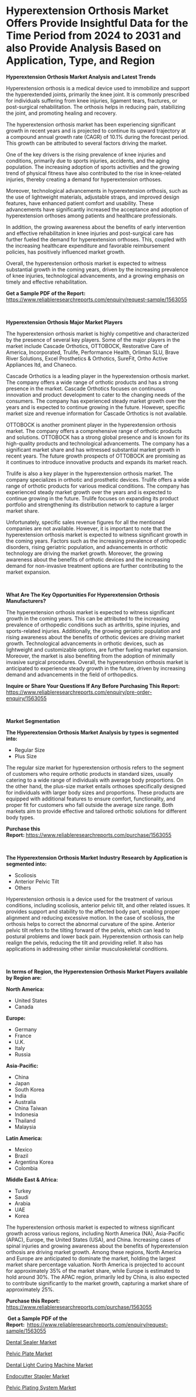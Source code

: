 <p><h1>Hyperextension Orthosis Market Offers Provide Insightful Data for the Time Period from 2024 to 2031 and also Provide Analysis Based on Application, Type, and Region</h1></p><p><strong>Hyperextension Orthosis Market Analysis and Latest Trends</strong></p>
<p><p>Hyperextension orthosis is a medical device used to immobilize and support the hyperextended joints, primarily the knee joint. It is commonly prescribed for individuals suffering from knee injuries, ligament tears, fractures, or post-surgical rehabilitation. The orthosis helps in reducing pain, stabilizing the joint, and promoting healing and recovery.</p><p>The hyperextension orthosis market has been experiencing significant growth in recent years and is projected to continue its upward trajectory at a compound annual growth rate (CAGR) of 10.1% during the forecast period. This growth can be attributed to several factors driving the market.</p><p>One of the key drivers is the rising prevalence of knee injuries and conditions, primarily due to sports injuries, accidents, and the aging population. The increasing adoption of sports activities and the growing trend of physical fitness have also contributed to the rise in knee-related injuries, thereby creating a demand for hyperextension orthoses.</p><p>Moreover, technological advancements in hyperextension orthosis, such as the use of lightweight materials, adjustable straps, and improved design features, have enhanced patient comfort and usability. These advancements have significantly increased the acceptance and adoption of hyperextension orthoses among patients and healthcare professionals.</p><p>In addition, the growing awareness about the benefits of early intervention and effective rehabilitation in knee injuries and post-surgical care has further fueled the demand for hyperextension orthoses. This, coupled with the increasing healthcare expenditure and favorable reimbursement policies, has positively influenced market growth.</p><p>Overall, the hyperextension orthosis market is expected to witness substantial growth in the coming years, driven by the increasing prevalence of knee injuries, technological advancements, and a growing emphasis on timely and effective rehabilitation.</p></p>
<p><strong>Get a Sample PDF of the Report:&nbsp;</strong> <a href="https://www.reliableresearchreports.com/enquiry/request-sample/1563055">https://www.reliableresearchreports.com/enquiry/request-sample/1563055</a></p>
<p>&nbsp;</p>
<p><strong>Hyperextension Orthosis Major Market Players</strong></p>
<p><p>The hyperextension orthosis market is highly competitive and characterized by the presence of several key players. Some of the major players in the market include Cascade Orthotics, OTTOBOCK, Restorative Care of America, Incorporated, Trulife, Performance Health, Orliman SLU, Brave River Solutions, Excel Prosthetics & Orthotics, SureFit, Ortho Active Appliances ltd, and Chaneco.</p><p>Cascade Orthotics is a leading player in the hyperextension orthosis market. The company offers a wide range of orthotic products and has a strong presence in the market. Cascade Orthotics focuses on continuous innovation and product development to cater to the changing needs of the consumers. The company has experienced steady market growth over the years and is expected to continue growing in the future. However, specific market size and revenue information for Cascade Orthotics is not available.</p><p>OTTOBOCK is another prominent player in the hyperextension orthosis market. The company offers a comprehensive range of orthotic products and solutions. OTTOBOCK has a strong global presence and is known for its high-quality products and technological advancements. The company has a significant market share and has witnessed substantial market growth in recent years. The future growth prospects of OTTOBOCK are promising as it continues to introduce innovative products and expands its market reach.</p><p>Trulife is also a key player in the hyperextension orthosis market. The company specializes in orthotic and prosthetic devices. Trulife offers a wide range of orthotic products for various medical conditions. The company has experienced steady market growth over the years and is expected to continue growing in the future. Trulife focuses on expanding its product portfolio and strengthening its distribution network to capture a larger market share.</p><p>Unfortunately, specific sales revenue figures for all the mentioned companies are not available. However, it is important to note that the hyperextension orthosis market is expected to witness significant growth in the coming years. Factors such as the increasing prevalence of orthopedic disorders, rising geriatric population, and advancements in orthotic technology are driving the market growth. Moreover, the growing awareness about the benefits of orthotic devices and the increasing demand for non-invasive treatment options are further contributing to the market expansion.</p></p>
<p>&nbsp;</p>
<p><strong>What Are The Key Opportunities For Hyperextension Orthosis Manufacturers?</strong></p>
<p><p>The hyperextension orthosis market is expected to witness significant growth in the coming years. This can be attributed to the increasing prevalence of orthopedic conditions such as arthritis, spine injuries, and sports-related injuries. Additionally, the growing geriatric population and rising awareness about the benefits of orthotic devices are driving market growth. Technological advancements in orthotic devices, such as lightweight and customizable options, are further fueling market expansion. Moreover, the market is also benefiting from the adoption of minimally invasive surgical procedures. Overall, the hyperextension orthosis market is anticipated to experience steady growth in the future, driven by increasing demand and advancements in the field of orthopedics.</p></p>
<p><strong>Inquire or Share Your Questions If Any Before Purchasing This Report:</strong> <a href="https://www.reliableresearchreports.com/enquiry/pre-order-enquiry/1563055">https://www.reliableresearchreports.com/enquiry/pre-order-enquiry/1563055</a></p>
<p>&nbsp;</p>
<p><strong>Market Segmentation</strong></p>
<p><strong>The Hyperextension Orthosis Market Analysis by types is segmented into:</strong></p>
<p><ul><li>Regular Size</li><li>Plus Size</li></ul></p>
<p><p>The regular size market for hyperextension orthosis refers to the segment of customers who require orthotic products in standard sizes, usually catering to a wide range of individuals with average body proportions. On the other hand, the plus-size market entails orthoses specifically designed for individuals with larger body sizes and proportions. These products are equipped with additional features to ensure comfort, functionality, and proper fit for customers who fall outside the average size range. Both markets aim to provide effective and tailored orthotic solutions for different body types.</p></p>
<p><strong>Purchase this Report:&nbsp;</strong><a href="https://www.reliableresearchreports.com/purchase/1563055">https://www.reliableresearchreports.com/purchase/1563055</a></p>
<p>&nbsp;</p>
<p><strong>The Hyperextension Orthosis Market Industry Research by Application is segmented into:</strong></p>
<p><ul><li>Scoliosis</li><li>Anterior Pelvic Tilt</li><li>Others</li></ul></p>
<p><p>Hyperextension orthosis is a device used for the treatment of various conditions, including scoliosis, anterior pelvic tilt, and other related issues. It provides support and stability to the affected body part, enabling proper alignment and reducing excessive motion. In the case of scoliosis, the orthosis helps to correct the abnormal curvature of the spine. Anterior pelvic tilt refers to the tilting forward of the pelvis, which can lead to postural problems and lower back pain. Hyperextension orthosis can help realign the pelvis, reducing the tilt and providing relief. It also has applications in addressing other similar musculoskeletal conditions.</p></p>
<p>&nbsp;</p>
<p><strong>In terms of Region, the Hyperextension Orthosis Market Players available by Region are:</strong></p>
<p>
    <p> <strong> North America: </strong>
        <ul>
            <li>United States</li>
            <li>Canada</li>
        </ul>
        </p> 
    <p> <strong> Europe: </strong>
        <ul>
            <li>Germany</li>
            <li>France</li>
            <li>U.K.</li>
            <li>Italy</li>
            <li>Russia</li>
        </ul>
        </p> 
    <p> <strong> Asia-Pacific: </strong>
        <ul>
            <li>China</li>
            <li>Japan</li>
            <li>South Korea</li>
            <li>India</li>
            <li>Australia</li>
            <li>China Taiwan</li>
            <li>Indonesia</li>
            <li>Thailand</li>
            <li>Malaysia</li>
        </ul>
        </p> 
    <p> <strong> Latin America: </strong>
        <ul>
            <li>Mexico</li>
            <li>Brazil</li>
            <li>Argentina Korea</li>
            <li>Colombia</li>
        </ul>
        </p> 
    <p> <strong> Middle East & Africa: </strong>
        <ul>
            <li>Turkey</li>
            <li>Saudi</li>
            <li>Arabia</li>
            <li>UAE</li>
            <li>Korea</li>
        </ul>
    </p>
    </p>
<p><p>The hyperextension orthosis market is expected to witness significant growth across various regions, including North America (NA), Asia-Pacific (APAC), Europe, the United States (USA), and China. Increasing cases of spinal injuries and growing awareness about the benefits of hyperextension orthosis are driving market growth. Among these regions, North America and Europe are anticipated to dominate the market, holding the largest market share percentage valuation. North America is projected to account for approximately 35% of the market share, while Europe is estimated to hold around 30%. The APAC region, primarily led by China, is also expected to contribute significantly to the market growth, capturing a market share of approximately 25%.</p></p>
<p><strong>Purchase this Report: </strong><a href="https://www.reliableresearchreports.com/purchase/1563055">https://www.reliableresearchreports.com/purchase/1563055</a></p>
<p>&nbsp;<strong>Get a Sample PDF of the Report:&nbsp;&nbsp;</strong><a href="https://www.reliableresearchreports.com/enquiry/request-sample/1563055">https://www.reliableresearchreports.com/enquiry/request-sample/1563055</a></p>
<p><strong></strong></p>
<p><p><a href="https://github.com/aashishrp02/Market-Research-Report-List-2/blob/main/dental-sealer-market.md">Dental Sealer Market</a></p><p><a href="https://github.com/dringals/Market-Research-Report-List-2/blob/main/pelvic-plate-market.md">Pelvic Plate Market</a></p><p><a href="https://github.com/aasishrp01/Market-Research-Report-List-2/blob/main/dental-light-curing-machine-market.md">Dental Light Curing Machine Market</a></p><p><a href="https://github.com/tamvrosiya/Market-Research-Report-List-2/blob/main/endocutter-stapler-market.md">Endocutter Stapler Market</a></p><p><a href="https://github.com/Paul14Anderson63/Market-Research-Report-List-2/blob/main/pelvic-plating-system-market.md">Pelvic Plating System Market</a></p></p>